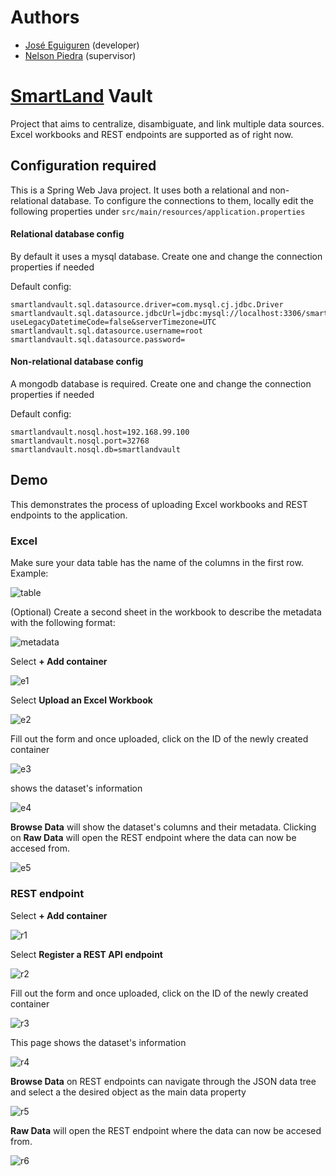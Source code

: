 # Authors

- [José Eguiguren](https://github.com/JamesJose7/) (developer)
- [Nelson Piedra](https://investigacion.utpl.edu.ec/es/nopiedra) (supervisor)

# [SmartLand](https://smartland.utpl.edu.ec/) Vault

Project that aims to centralize, disambiguate, and link multiple data sources. Excel workbooks and REST endpoints are supported as of right now.

## Configuration required

This is a Spring Web Java project. It uses both a relational and non-relational database. To configure the connections to them, locally edit the following properties under `src/main/resources/application.properties`

#### Relational database config

By default it uses a mysql database. Create one and change the connection properties if needed

Default config:
```
smartlandvault.sql.datasource.driver=com.mysql.cj.jdbc.Driver
smartlandvault.sql.datasource.jdbcUrl=jdbc:mysql://localhost:3306/smartlandvault?useLegacyDatetimeCode=false&serverTimezone=UTC
smartlandvault.sql.datasource.username=root
smartlandvault.sql.datasource.password=
```

#### Non-relational database config

A mongodb database is required. Create one and change the connection properties if needed

Default config:
```
smartlandvault.nosql.host=192.168.99.100
smartlandvault.nosql.port=32768
smartlandvault.nosql.db=smartlandvault
```

## Demo

This demonstrates the process of uploading Excel workbooks and REST endpoints to the application.

### Excel

Make sure your data table has the name of the columns in the first row. Example: 

![table](https://imgur.com/Z4rTTjK.png)

(Optional) Create a second sheet in the workbook to describe the metadata with the following format:

![metadata](https://imgur.com/pvBCIFl.png)

Select **+ Add container**

![e1](https://imgur.com/CRQysOr.png)

Select **Upload an Excel Workbook**

![e2](https://imgur.com/eiRYNBR.png)

Fill out the form and once uploaded, click on the ID of the newly created container

![e3](https://imgur.com/IhMxSCb.png)


shows the dataset's information

![e4](https://imgur.com/a8FFcZW.png)

**Browse Data** will show the dataset's columns and their metadata. Clicking on **Raw Data** will open the REST endpoint where the data can now be accesed from.

![e5](https://imgur.com/0noM52w.png)

### REST endpoint

Select **+ Add container**

![r1](https://imgur.com/CRQysOr.png)

Select **Register a REST API endpoint**

![r2](https://imgur.com/eiRYNBR.png)

Fill out the form and once uploaded, click on the ID of the newly created container

![r3](https://imgur.com/neuoFS4.png)

This page shows the dataset's information

![r4](https://imgur.com/r4EeBvl.png)

**Browse Data** on REST endpoints can navigate through the JSON data tree and select a the desired object as the main data property

![r5](https://imgur.com/RlQwo90.png)

**Raw Data** will open the REST endpoint where the data can now be accesed from.

![r6](https://imgur.com/LlIhi9Q.png)
